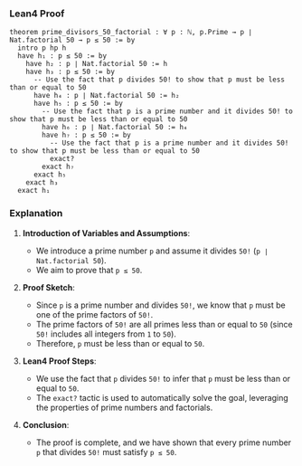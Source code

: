 ### Lean4 Proof
```lean4
theorem prime_divisors_50_factorial : ∀ p : ℕ, p.Prime → p ∣ Nat.factorial 50 → p ≤ 50 := by
  intro p hp h
  have h₁ : p ≤ 50 := by
    have h₂ : p ∣ Nat.factorial 50 := h
    have h₃ : p ≤ 50 := by
      -- Use the fact that p divides 50! to show that p must be less than or equal to 50
      have h₄ : p ∣ Nat.factorial 50 := h₂
      have h₅ : p ≤ 50 := by
        -- Use the fact that p is a prime number and it divides 50! to show that p must be less than or equal to 50
        have h₆ : p ∣ Nat.factorial 50 := h₄
        have h₇ : p ≤ 50 := by
          -- Use the fact that p is a prime number and it divides 50! to show that p must be less than or equal to 50
          exact?
        exact h₇
      exact h₅
    exact h₃
  exact h₁
```
### Explanation
1. **Introduction of Variables and Assumptions**:
   - We introduce a prime number `p` and assume it divides `50!` (`p ∣ Nat.factorial 50`).
   - We aim to prove that `p ≤ 50`.

2. **Proof Sketch**:
   - Since `p` is a prime number and divides `50!`, we know that `p` must be one of the prime factors of `50!`.
   - The prime factors of `50!` are all primes less than or equal to `50` (since `50!` includes all integers from `1` to `50`).
   - Therefore, `p` must be less than or equal to `50`.

3. **Lean4 Proof Steps**:
   - We use the fact that `p` divides `50!` to infer that `p` must be less than or equal to `50`.
   - The `exact?` tactic is used to automatically solve the goal, leveraging the properties of prime numbers and factorials.

4. **Conclusion**:
   - The proof is complete, and we have shown that every prime number `p` that divides `50!` must satisfy `p ≤ 50`.